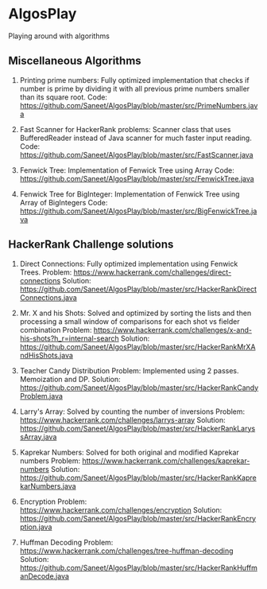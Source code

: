 # AlgosPlay
Playing around with algorithms

## Miscellaneous Algorithms

1. Printing prime numbers: Fully optimized implementation that checks if number is prime by dividing it with all
                           previous prime numbers smaller than its square root.
Code: https://github.com/Saneet/AlgosPlay/blob/master/src/PrimeNumbers.java

2. Fast Scanner for HackerRank problems: Scanner class that uses BufferedReader instead of Java scanner for much faster input reading.
Code: https://github.com/Saneet/AlgosPlay/blob/master/src/FastScanner.java

3. Fenwick Tree: Implementation of Fenwick Tree using Array
Code: https://github.com/Saneet/AlgosPlay/blob/master/src/FenwickTree.java

4. Fenwick Tree for BigInteger: Implementation of Fenwick Tree using Array of BigIntegers
Code: https://github.com/Saneet/AlgosPlay/blob/master/src/BigFenwickTree.java


## HackerRank Challenge solutions

1. Direct Connections: Fully optimized implementation using Fenwick Trees.
Problem: https://www.hackerrank.com/challenges/direct-connections
Solution: https://github.com/Saneet/AlgosPlay/blob/master/src/HackerRankDirectConnections.java

2. Mr. X and his Shots: Solved and optimized by sorting the lists and
                        then processing a small window of comparisons for each shot vs fielder combination
Problem: https://www.hackerrank.com/challenges/x-and-his-shots?h_r=internal-search
Solution: https://github.com/Saneet/AlgosPlay/blob/master/src/HackerRankMrXAndHisShots.java

3. Teacher Candy Distribution Problem: Implemented using 2 passes. Memoization and DP.
Solution: https://github.com/Saneet/AlgosPlay/blob/master/src/HackerRankCandyProblem.java

4. Larry's Array: Solved by counting the number of inversions
Problem: https://www.hackerrank.com/challenges/larrys-array
Solution: https://github.com/Saneet/AlgosPlay/blob/master/src/HackerRankLaryssArray.java

5. Kaprekar Numbers: Solved for both original and modified Kaprekar numbers
Problem: https://www.hackerrank.com/challenges/kaprekar-numbers
Solution: https://github.com/Saneet/AlgosPlay/blob/master/src/HackerRankKaprekarNumbers.java

6. Encryption
Problem: https://www.hackerrank.com/challenges/encryption
Solution: https://github.com/Saneet/AlgosPlay/blob/master/src/HackerRankEncryption.java

7. Huffman Decoding
Problem: https://www.hackerrank.com/challenges/tree-huffman-decoding
Solution: https://github.com/Saneet/AlgosPlay/blob/master/src/HackerRankHuffmanDecode.java

